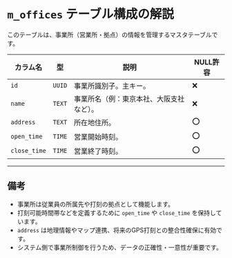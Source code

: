 # `m_offices` テーブル構成の解説

このテーブルは、事業所（営業所・拠点）の情報を管理するマスタテーブルです。

| カラム名      | 型     | 説明                                  | NULL許容 |
|---------------|--------|---------------------------------------|----------|
| `id`          | `UUID` | 事業所識別子。主キー。                | ❌       |
| `name`        | `TEXT` | 事業所名（例：東京本社、大阪支社など）。| ❌       |
| `address`     | `TEXT` | 所在地住所。                          | ⭕       |
| `open_time`   | `TIME` | 営業開始時刻。                        | ⭕       |
| `close_time`  | `TIME` | 営業終了時刻。                        | ⭕       |

---

## 備考

- 事業所は従業員の所属先や打刻の拠点として機能します。
- 打刻可能時間帯などを定義するために `open_time` や `close_time` を保持しています。
- `address` は地理情報やマップ連携、将来のGPS打刻との整合性確保に有効です。
- システム側で事業所制御を行うため、データの正確性・一意性が重要です。

